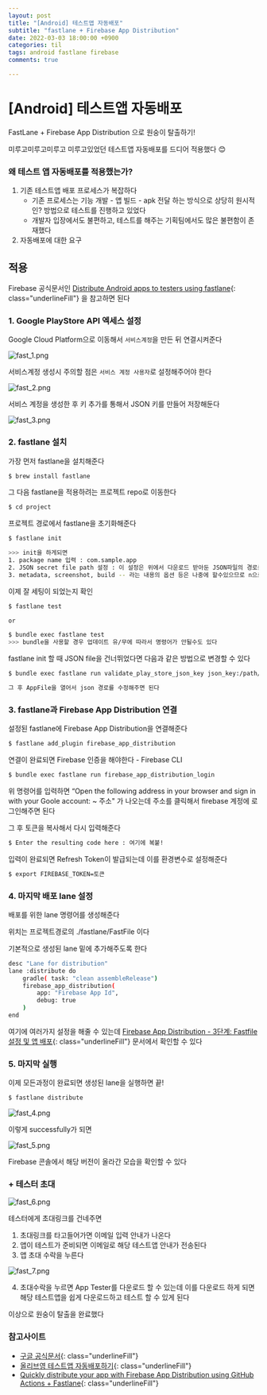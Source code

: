 ```yaml
---
layout: post
title: "[Android] 테스트앱 자동배포"
subtitle: "fastlane + Firebase App Distribution"
date: 2022-03-03 18:00:00 +0900
categories: til
tags: android fastlane firebase
comments: true

---
```




# [Android] 테스트앱 자동배포



FastLane + Firebase App Distribution 으로 원숭이 탈출하기!

미루고미루고미루고 미루고있었던 테스트앱 자동배포를 드디어 적용했다  😊



### 왜 테스트 앱 자동배포를 적용했는가?

1. 기존 테스트앱 배포 프로세스가 복잡하다
    - 기존 프로세스는 기능 개발 - 앱 빌드 - apk 전달 하는 방식으로 상당히 원시적인? 방법으로 테스트를 진행하고 있었다
    - 개발자 입장에서도 불편하고, 테스트를 해주는 기획팀에서도 많은 불편함이 존재했다
2. 자동배포에 대한 요구



## 적용

Firebase 공식문서인 [Distribute Android apps to testers using fastlane](https://firebase.google.com/docs/app-distribution/android/distribute-fastlane){: class="underlineFill"} 을 참고하면 된다



### 1. Google PlayStore API 엑세스 설정

Google Cloud Platform으로 이동해서 `서비스계정`을 만든 뒤 연결시켜준다

![fast_1.png](/img/in-post/fast_1.png)



서비스계정 생성시 주의할 점은 `서비스 계정 사용자`로 설정해주어야 한다

![fast_2.png](/img/in-post/fast_2.png)



서비스 계정을 생성한 후 키 추가를 통해서 JSON 키를 만들어 저장해둔다

![fast_3.png](/img/in-post/fast_3.png)



### 2. fastlane 설치

가장 먼저 fastlane을 설치해준다

```bash
$ brew install fastlane
```

그 다음 fastlane을 적용하려는 프로젝트 repo로 이동한다

```bash
$ cd project
```

프로젝트 경로에서 fastlane을 초기화해준다

```bash
$ fastlane init

>>> init을 하게되면 
1. package name 입력 : com.sample.app
2. JSON secret file path 설정 : 이 설정은 위에서 다운로드 받아둔 JSON파일의 경로를 넣어주면 된다
3. metadata, screenshot, build -- 라는 내용의 옵션 등은 나중에 할수있으므로 n으로 건너뛰기
```

이제 잘 세팅이 되었는지 확인

```bash
$ fastlane test

or

$ bundle exec fastlane test
>>> bundle을 사용할 경우 업데이트 유/무에 따라서 명령어가 안될수도 있다
```

fastlane init 할 때 JSON file을 건너뛰었다면 다음과 같은 방법으로 변경할 수 있다

```bash
$ bundle exec fastlane run validate_play_store_json_key json_key:/path/to/your/json/key.json

그 후 AppFile을 열어서 json 경로를 수정해주면 된다
```



### 3. fastlane과 Firebase App Distribution 연결

설정된 fastlane에 Firebase App Distribution을 연결해준다

```bash
$ fastlane add_plugin firebase_app_distribution
```

연결이 완료되면 Firebase 인증을 해야한다 - Firebase CLI

```bash
$ bundle exec fastlane run firebase_app_distribution_login
```

위 명령어를 입력하면 “Open the following address in your browser and sign in with your Goole account: ~ 주소" 가 나오는데 주소를 클릭해서 firebase 계정에 로그인해주면 된다

그 후 토큰을 복사해서 다시 입력해준다

```bash
$ Enter the resulting code here : 여기에 복붙!
```

입력이 완료되면 Refresh Token이 발급되는데 이를 환경변수로 설정해준다

```bash
$ export FIREBASE_TOKEN=토큰
```



### 4. 마지막 배포 lane 설정

배포를 위한 lane 명령어를 생성해준다

위치는 프로젝트경로의 ./fastlane/FastFile 이다

기본적으로 생성된 lane 밑에 추가해주도록 한다

```bash
desc "Lane for distribution"
lane :distribute do
	gradle( task: "clean assembleRelease")
	firebase_app_distribution(
		app: "Firebase App Id",
		debug: true
	)
end
```

여기에 여러가지 설정을 해줄 수 있는데 [Firebase App Distribution - 3단계: Fastfile 설정 및 앱 배포](https://firebase.google.com/docs/app-distribution/android/distribute-fastlane#step_3_set_up_your_fastfile_and_distribute_your_app){: class="underlineFill"} 문서에서 확인할 수 있다

### 5. 마지막 실행

이제 모든과정이 완료되면 생성된 lane을 실행하면 끝!

```bash
$ fastlane distribute
```

![fast_4.png](/img/in-post/fast_4.png)



이렇게 successfully가 되면

![fast_5.png](/img/in-post/fast_5.png)



Firebase 콘솔에서 해당 버전이 올라간 모습을 확인할 수 있다



### + 테스터 초대

![fast_6.png](/img/in-post/fast_6.png)

테스터에게 초대링크를 건네주면

1. 초대링크를 타고들어가면 이메일 입력 안내가 나온다
2. 앱이 테스트가 준비되면 이메일로 해당 테스트앱 안내가 전송된다
3. 앱 초대 수락을 누른다



![fast_7.png](/img/in-post/fast_7.png)

4. 초대수락을 누르면 App Tester를 다운로드 할 수 있는데 이를 다운로드 하게 되면 해당 테스트앱을 쉽게 다운로드하고 테스트 할 수 있게 된다



이상으로 원숭이 탈출을 완료했다



### 참고사이트

- [구글 공식문서](https://firebase.google.com/docs/app-distribution/android/distribute-fastlane){: class="underlineFill"}
- [올리브영 테스트앱 자동배포하기](http://tech.oliveyoung.co.kr/tech/2107152128/#%EC%82%AC%EC%A0%84%EC%9E%91%EC%97%85){: class="underlineFill"}
- [Quickly distribute your app with Firebase App Distribution using GitHub Actions + Fastlane](https://medium.com/firebase-developers/quickly-distribute-app-with-firebase-app-distribution-using-github-actions-fastlane-c7d8eca18ee0){: class="underlineFill"}



